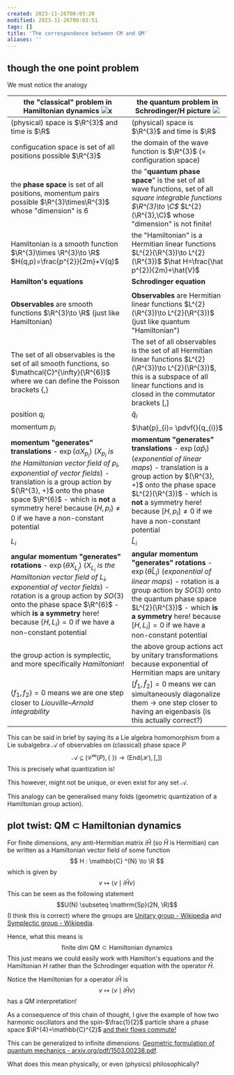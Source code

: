 ```yaml
---
created: 2023-11-26T00:03:20
modified: 2023-11-26T00:03:51
tags: []
title: 'The correspondence between CM and QM'
aliases: '' 
---
```


## though the one point problem

We must notice the analogy

| the "classical" problem in Hamiltonian dynamics  ![x](https://i.imgur.com/Y851wUa.png)                                                                                                                                                                                                                                                           | the quantum problem in Schrodinger/H picture     ![](https://i.imgur.com/8fpJAgs.png)                                                                                                                                                                                                        |
| ------------------------------------------------------------------------------------------------------------------------------------------------------------------------------------------------------------------------------------------------------------------------------------------------------------------------------------------------ | -------------------------------------------------------------------------------------------------------------------------------------------------------------------------------------------------------------------------------------------------------------------------------------------- |
| (physical) space is $\R^{3}$ and time is $\R$                                                                                                                                                                                                                                                                                                    | (physical) space is $\R^{3}$ and time is $\R$                                                                                                                                                                                                                                                |
| configucation space is set of all positions possible $\R^{3}$                                                                                                                                                                                                                                                                                    | the domain of the wave function is  $\R^{3}$  (= configuration space)                                                                                                                                                                                                                        |
| the **phase space** is set of all positions, momentum pairs possible $\R^{3}\times\R^{3}$ whose "dimension" is $6$                                                                                                                                                                                                                               | the "**quantum phase space**" is the set of all wave functions, set of all *square integrable functions $\R^{3}\to \C$* $L^{2}(\R^{3},\C)$  whose "dimension" is not finite!                                                                                                                 |
| Hamiltonian is a smooth function $\R^{3}\times \R^{3}\to \R$ $H(q,p)=\frac{p^{2}}{2m}+V(q)$                                                                                                                                                                                                                                                      | the "Hamiltonian" is a Hermitian linear functions $L^{2}(\R^{3})\to L^{2}(\R^{3})$ $\hat H=\frac{\hat p^{2}}{2m}+\hat{V}$                                                                                                                                                                    |
| **Hamilton's equations**                                                                                                                                                                                                                                                                                                                         | **Schrodinger equation**                                                                                                                                                                                                                                                                     |
|                                                                                                                                                                                                                                                                                                                                                  |                                                                                                                                                                                                                                                                                              |
| **Observables** are smooth functions $\R^{3}\to \R$ (just like Hamiltonian)                                                                                                                                                                                                                                                                      | **Observables** are Hermitian linear functions $L^{2}(\R^{3})\to L^{2}(\R^{3})$ (just like quantum "Hamiltonian")                                                                                                                                                                            |
| The set of all observables is the set of all smooth functions, so $\mathcal{C}^{\infty}(\R^{6})$ where we can define the Poisson brackets $\{ ,  \}$                                                                                                                                                                                             | The set of all observables is the set of all Hermitian linear functions  $L^{2}(\R^{3})\to L^{2}(\R^{3})$, this is a subspace of all linear functions and is closed in the commutator brackets $[, ]$                                                                                        |
| position ${q}_{i}$                                                                                                                                                                                                                                                                                                                               | $\hat{q}_{i}$                                                                                                                                                                                                                                                                                |
| momentum $p_{i}$                                                                                                                                                                                                                                                                                                                                 | $\hat{p}_{i}= \pdvf{}{q_{i}}$                                                                                                                                                                                                                                                                |
| **momentum "generates" translations** - $\exp(\alpha X_{p_{i}})$ (*$X_{p_{i}}$ is the Hamiltonian vector field of $p_{i}$, exponential of vector fields*) - translation is a group action by $(\R^{3}, +)$ onto the phase space $\R^{6}$  - which is **not** a symmetry here! because $\{ H, p_{i} \}\neq 0$ if we have a non-constant potential | **momentum "generates" translations** - $\exp(\alpha\hat{p}_{i})$ (*exponential of linear maps*) - translation is a group action by $(\R^{3}, +)$ onto the phase space $L^{2}(\R^{3})$  - which is **not** a symmetry here! because $[ H, p_{i} ]\neq 0$ if we have a non-constant potential |
| $L_{i}$                                                                                                                                                                                                                                                                                                                                          | $\hat{L}_{i}$                                                                                                                                                                                                                                                                                |
| **angular momentum "generates" rotations**  - $\exp(\theta  X_{L_{i}})$ (*$X_{L_{i}}$ is the Hamiltonian vector field of $L_{i}$, exponential of vector fields*) - rotation is a group action by $SO(3)$ onto the phase space $\R^{6}$  - which **is a symmetry** here! because $\{ H, L_{i} \}= 0$ if we have a non-constant potential          | **angular momentum "generates" rotations**  - $\exp(\theta  \hat{L}_{i})$ (*exponential of linear maps*) - rotation is a group action by $SO(3)$ onto the quantum phase space $L^{2}(\R^{3})$  - which **is a symmetry** here! because $[ H, L_{i} ]= 0$ if we have a non-constant potential |
| the group action is symplectic, and more specifically *Hamiltonian*!                                                                                                                                                                                                                                                                             | the above group actions act by unitary transformations because exponential of Hermitian maps are unitary                                                                                                                                                                                     |
| $\{ f_{1},f_{2} \}=0$ means we are one step closer to *Liouville–Arnold integrability*                                                                                                                                                                                                                                                           | $[\hat{f}_{1}, \hat{f}_{2}]=0$ means we can simultaneously diagonalize them $\to$ one step closer to having an eigenbasis (is this actually correct?)                                                                                                                                        |

This can be said in brief by saying its a Lie algebra homomorphism from a Lie subalgebra $\mathcal{A}$ of observables on (classical) phase space $P$ $$ \mathcal{A} \subseteq( \mathcal{C}^{\infty}(P), \{ \  \} )\to (\mathrm{End}(\mathcal{H}) , [, ])$$
This is precisely what quantization is!

This however, might not be unique, or even exist for any set $\mathcal{A}$.

This analogy can be generalised many folds (geometric quantization of a Hamiltonian group action).


## plot twist: QM $\subset$ Hamiltonian dynamics

For finite dimensions, any anti-Hermitian matrix $i \hat{H}$ (so $\hat{H}$ is Hermitian) can be written as a Hamiltonian vector field of some function $$ H : \mathbb{C} ^{N} \to \R $$ which is given by $$ v \mapsto  \langle v \mid i \hat{H} v \rangle  $$
This can be seen as the following statement $$U(N) \subseteq \mathrm{Sp}(2N, \R)$$ (I think this is correct) where the groups are [Unitary group - Wikipedia](https://en.wikipedia.org/wiki/Unitary_group#2-out-of-3_property) and [Symplectic group - Wikipedia](https://en.wikipedia.org/wiki/Symplectic_group#Quantum_mechanics).

Hence, what this means is $$ \text{finite dim QM} \subset \text{Hamiltonian dynamics} $$
This just means we could easily work with Hamilton's equations and the Hamiltonian $H$ rather than the Schrodinger equation with the operator $\hat{H}$.

Notice the Hamiltonian for a operator $i \hat{H}$ is $$ v \mapsto  \langle v \mid i \hat{H} v \rangle  $$ has a QM interpretation!


As a consequence of this chain of thought, I give the example of how two harmonic oscillators and the spin-$\frac{1}{2}$ particle share a phase space $\R^{4}=\mathbb{C}^{2}$ [and their flows commute!](https://www.math.unipd.it/~fasso/research/papers/sc.pdf#page=90)


This can be generalized to infinite dimensions: [Geometric formulation of quantum mechanics - arxiv.org/pdf/1503.00238.pdf](https://arxiv.org/pdf/1503.00238.pdf).

What does this mean physically, or even (physics) philosophically?


